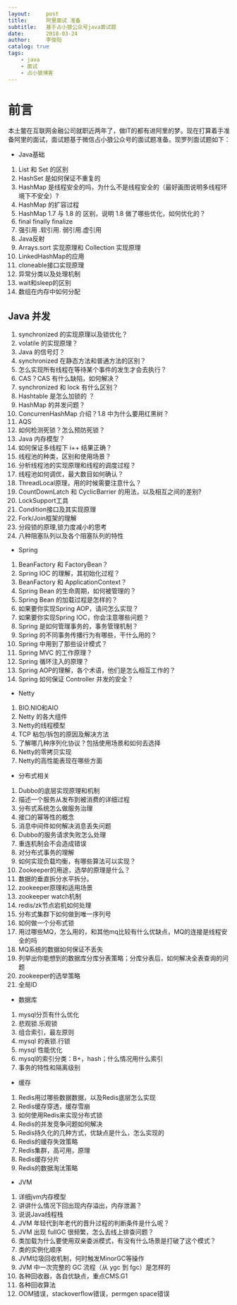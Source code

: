 ```yaml
---
layout:     post
title:      阿里面试 准备
subtitle:   基于占小狼公众号java面试题
date:       2018-03-24
author:     李俊阳
catalog: true
tags:
    - java
    - 面试
    - 占小狼博客
---
```

# 前言

本土鳖在互联网金融公司就职近两年了，做IT的都有进阿里的梦。现在打算着手准备阿里的面试，面试题基于微信占小狼公众号的面试题准备。现罗列面试题如下：
* Java基础

1. List 和 Set 的区别
2. HashSet 是如何保证不重复的
3. HashMap 是线程安全的吗，为什么不是线程安全的（最好画图说明多线程环境下不安全）?
4. HashMap 的扩容过程
5. HashMap 1.7 与 1.8 的 区别，说明 1.8 做了哪些优化，如何优化的？
6. final finally finalize
7. 强引用 .软引用. 弱引用.虚引用
8. Java反射
9. Arrays.sort 实现原理和 Collection 实现原理
10. LinkedHashMap的应用
11. cloneable接口实现原理
12. 异常分类以及处理机制
13. wait和sleep的区别
14. 数组在内存中如何分配

## Java 并发

1. synchronized 的实现原理以及锁优化？
2. volatile 的实现原理？
3. Java 的信号灯？
4. synchronized 在静态方法和普通方法的区别？
5. 怎么实现所有线程在等待某个事件的发生才会去执行？
6. CAS？CAS 有什么缺陷，如何解决？
7. synchronized 和 lock 有什么区别？
8. Hashtable 是怎么加锁的 ？
9. HashMap 的并发问题？
10. ConcurrenHashMap 介绍？1.8 中为什么要用红黑树？
11. AQS
12. 如何检测死锁？怎么预防死锁？
13. Java 内存模型？
14. 如何保证多线程下 i++ 结果正确？
15. 线程池的种类，区别和使用场景？
16. 分析线程池的实现原理和线程的调度过程？
17. 线程池如何调优，最大数目如何确认？
18. ThreadLocal原理，用的时候需要注意什么？
19. CountDownLatch 和 CyclicBarrier 的用法，以及相互之间的差别?
20. LockSupport工具
21. Condition接口及其实现原理
22. Fork/Join框架的理解
23. 分段锁的原理,锁力度减小的思考
24. 八种阻塞队列以及各个阻塞队列的特性

* Spring

1. BeanFactory 和 FactoryBean？
2. Spring IOC 的理解，其初始化过程？
3. BeanFactory 和 ApplicationContext？
4. Spring Bean 的生命周期，如何被管理的？
5. Spring Bean 的加载过程是怎样的？
6. 如果要你实现Spring AOP，请问怎么实现？
7. 如果要你实现Spring IOC，你会注意哪些问题？
8. Spring 是如何管理事务的，事务管理机制？
9. Spring 的不同事务传播行为有哪些，干什么用的？
10. Spring 中用到了那些设计模式？
11. Spring MVC 的工作原理？
12. Spring 循环注入的原理？
13. Spring AOP的理解，各个术语，他们是怎么相互工作的？
14. Spring 如何保证 Controller 并发的安全？

* Netty

1. BIO.NIO和AIO
2. Netty 的各大组件
3. Netty的线程模型
4. TCP 粘包/拆包的原因及解决方法
5. 了解哪几种序列化协议？包括使用场景和如何去选择
6. Netty的零拷贝实现
7. Netty的高性能表现在哪些方面

* 分布式相关

1. Dubbo的底层实现原理和机制
2. 描述一个服务从发布到被消费的详细过程
3. 分布式系统怎么做服务治理
4. 接口的幂等性的概念
5. 消息中间件如何解决消息丢失问题
6. Dubbo的服务请求失败怎么处理
7. 重连机制会不会造成错误
8. 对分布式事务的理解
9. 如何实现负载均衡，有哪些算法可以实现？
10. Zookeeper的用途，选举的原理是什么？
11. 数据的垂直拆分水平拆分。
12. zookeeper原理和适用场景
13. zookeeper watch机制
14. redis/zk节点宕机如何处理
15. 分布式集群下如何做到唯一序列号
16. 如何做一个分布式锁
17. 用过哪些MQ，怎么用的，和其他mq比较有什么优缺点，MQ的连接是线程安全的吗
18. MQ系统的数据如何保证不丢失
19. 列举出你能想到的数据库分库分表策略；分库分表后，如何解决全表查询的问题
20. zookeeper的选举策略
21. 全局ID

* 数据库

1. mysql分页有什么优化
2. 悲观锁.乐观锁
3. 组合索引，最左原则
4. mysql 的表锁.行锁
5. mysql 性能优化
6. mysql的索引分类：B+，hash；什么情况用什么索引
7. 事务的特性和隔离级别

* 缓存

1. Redis用过哪些数据数据，以及Redis底层怎么实现
2. Redis缓存穿透，缓存雪崩
3. 如何使用Redis来实现分布式锁
4. Redis的并发竞争问题如何解决
5. Redis持久化的几种方式，优缺点是什么，怎么实现的
6. Redis的缓存失效策略
7. Redis集群，高可用，原理
8. Redis缓存分片
9. Redis的数据淘汰策略

* JVM

1. 详细jvm内存模型
2. 讲讲什么情况下回出现内存溢出，内存泄漏？ 
3. 说说Java线程栈
4. JVM 年轻代到年老代的晋升过程的判断条件是什么呢？
5. JVM 出现 fullGC 很频繁，怎么去线上排查问题？
6. 类加载为什么要使用双亲委派模式，有没有什么场景是打破了这个模式？
7. 类的实例化顺序
8. JVM垃圾回收机制，何时触发MinorGC等操作
9. JVM 中一次完整的 GC 流程（从 ygc 到 fgc）是怎样的
10. 各种回收器，各自优缺点，重点CMS.G1
11. 各种回收算法
12. OOM错误，stackoverflow错误，permgen space错误
